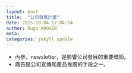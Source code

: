 ```yaml
---
layout: post
title:  "公司發展計畫"
date: 2015-10-04 17:04:54
author: hugo HOOVER
meta: 
categories: jekyll update
---
```



<!-- This file is created from $MARBOO_HOME/.media/starts/default.md -->

- 內參，newsletter，是影響公司發展的重要環節。
- 廣告是公司宣傳和產品推廣的手段之一。

